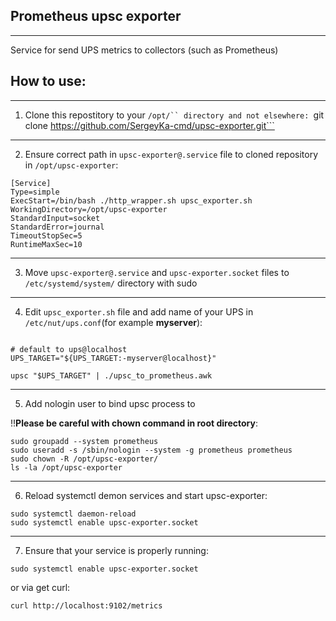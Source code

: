 ## Prometheus upsc exporter
------------
Service for send UPS metrics to collectors (such as Prometheus)

## How to use:
------------
1. Clone this repostitory to your ```/opt/`` directory and not elsewhere:
```git clone https://github.com/SergeyKa-cmd/upsc-exporter.git```

-----------
2. Ensure correct path in ```upsc-exporter@.service``` file to cloned repository in ```/opt/upsc-exporter```:
```
[Service]
Type=simple
ExecStart=/bin/bash ./http_wrapper.sh upsc_exporter.sh
WorkingDirectory=/opt/upsc-exporter
StandardInput=socket
StandardError=journal
TimeoutStopSec=5
RuntimeMaxSec=10
```
-----------
3. Move ```upsc-exporter@.service``` and ```upsc-exporter.socket``` files to ```/etc/systemd/system/``` directory with sudo

-----------
4. Edit ```upsc_exporter.sh``` file and add name of your UPS in ```/etc/nut/ups.conf```(for example **myserver**):
```#!/bin/bash

# default to ups@localhost
UPS_TARGET="${UPS_TARGET:-myserver@localhost}"

upsc "$UPS_TARGET" | ./upsc_to_prometheus.awk
```
-----------
5. Add nologin user to bind upsc process to 

!!**Please be careful with chown command in root directory**:
```
sudo groupadd --system prometheus
sudo useradd -s /sbin/nologin --system -g prometheus prometheus
sudo chown -R /opt/upsc-exporter/
ls -la /opt/upsc-exporter
``` 
-----------
6. Reload systemctl demon services and start upsc-exporter:
```
sudo systemctl daemon-reload
sudo systemctl enable upsc-exporter.socket
``` 
-----------
7. Ensure that your service is properly running:

```
sudo systemctl enable upsc-exporter.socket
```
or via get curl:
```
curl http://localhost:9102/metrics
```